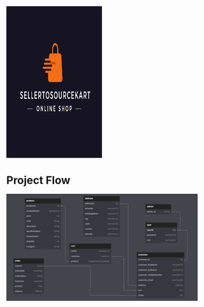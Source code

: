 <img src="STSKart Logo.PNG" style="height: 400px; width: 50%;" />


# Project Flow

<img src="Scheme Image.PNG" />
